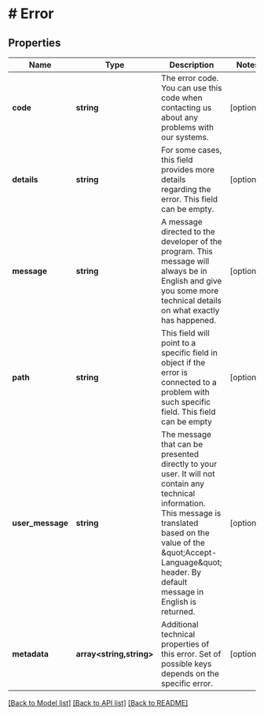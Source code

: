 # # Error

## Properties

Name | Type | Description | Notes
------------ | ------------- | ------------- | -------------
**code** | **string** | The error code. You can use this code when contacting us about any problems with our systems. | [optional]
**details** | **string** | For some cases, this field provides more details regarding the error. This field can be empty. | [optional]
**message** | **string** | A message directed to the developer of the program. This message will always be in English and give you some more technical details on what exactly has happened. | [optional]
**path** | **string** | This field will point to a specific field in object if the error is connected to a problem with such specific field. This field can be empty | [optional]
**user_message** | **string** | The message that can be presented directly to your user. It will not contain any technical information. This message is translated based on the value of the \&quot;Accept-Language\&quot; header. By default message in English is returned. | [optional]
**metadata** | **array<string,string>** | Additional technical properties of this error. Set of possible keys depends on the specific error. | [optional]

[[Back to Model list]](../../README.md#models) [[Back to API list]](../../README.md#endpoints) [[Back to README]](../../README.md)
